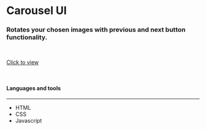 # Carousel UI
### Rotates your chosen images with previous and next button functionality.
<br/>

<a href="https://ahbenn86.github.io/Carousel-UI/">Click to view</a>


<br/>

#### Languages and tools 
---

* HTML
* CSS
* Javascript

